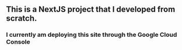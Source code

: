 ## This is a NextJS project that I developed from scratch.
### I currently am deploying this site through the Google Cloud Console
